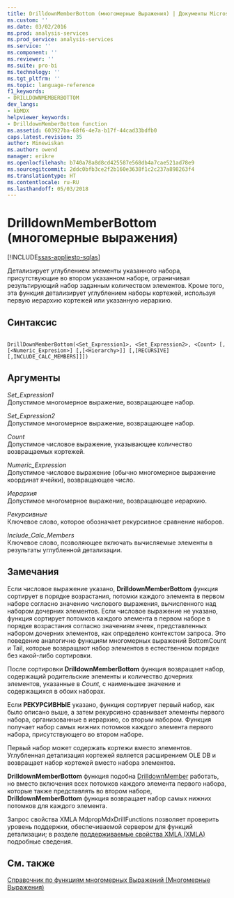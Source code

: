 ```yaml
---
title: DrilldownMemberBottom (многомерные Выражения) | Документы Microsoft
ms.custom: ''
ms.date: 03/02/2016
ms.prod: analysis-services
ms.prod_service: analysis-services
ms.service: ''
ms.component: ''
ms.reviewer: ''
ms.suite: pro-bi
ms.technology: ''
ms.tgt_pltfrm: ''
ms.topic: language-reference
f1_keywords:
- DRILLDOWNMEMBERBOTTOM
dev_langs:
- kbMDX
helpviewer_keywords:
- DrilldownMemberBottom function
ms.assetid: 603927ba-68f6-4e7a-b17f-44cad33bdfb0
caps.latest.revision: 35
author: Minewiskan
ms.author: owend
manager: erikre
ms.openlocfilehash: b740a78a8d8cd425587e568db4a7cae521ad78e9
ms.sourcegitcommit: 2ddc0bfb3ce2f2b160e3638f1c2c237a898263f4
ms.translationtype: HT
ms.contentlocale: ru-RU
ms.lasthandoff: 05/03/2018
---
```

# <a name="drilldownmemberbottom-mdx"></a>DrilldownMemberBottom (многомерные выражения)
[!INCLUDE[ssas-appliesto-sqlas](../includes/ssas-appliesto-sqlas.md)]

  Детализирует углублением элементы указанного набора, присутствующие во втором указанном наборе, ограничивая результирующий набор заданным количеством элементов. Кроме того, эта функция детализирует углублением наборы кортежей, используя первую иерархию кортежей или указанную иерархию.  
  
## <a name="syntax"></a>Синтаксис  
  
```  
  
DrillDownMemberBottom(<Set_Expression1>, <Set_Expression2>, <Count> [,[<Numeric_Expresion>] [,[<Hierarchy>]] [,[RECURSIVE][,INCLUDE_CALC_MEMBERS]]])  
```  
  
## <a name="arguments"></a>Аргументы  
 *Set_Expression1*  
 Допустимое многомерное выражение, возвращающее набор.  
  
 *Set_Expression2*  
 Допустимое многомерное выражение, возвращающее набор.  
  
 *Count*  
 Допустимое числовое выражение, указывающее количество возвращаемых кортежей.  
  
 *Numeric_Expression*  
 Допустимое числовое выражение (обычно многомерное выражение координат ячейки), возвращающее число.  
  
 *Иерархия*  
 Допустимое многомерное выражение, возвращающее иерархию.  
  
 *Рекурсивные*  
 Ключевое слово, которое обозначает рекурсивное сравнение наборов.  
  
 *Include_Calc_Members*  
 Ключевое слово, позволяющее включать вычисляемые элементы в результаты углубленной детализации.  
  
## <a name="remarks"></a>Замечания  
 Если числовое выражение указано, **DrilldownMemberBottom** функция сортирует в порядке возрастания, потомки каждого элемента в первом наборе согласно значению числового выражения, вычисленного над набором дочерних элементов. Если числовое выражение не указано, функция сортирует потомков каждого элемента в первом наборе в порядке возрастания согласно значениям ячеек, представленных набором дочерних элементов, как определено контекстом запроса. Это поведение аналогично функциям многомерных выражений BottomCount и Tail, которые возвращают набор элементов в естественном порядке без какой-либо сортировки.  
  
 После сортировки **DrilldownMemberBottom** функция возвращает набор, содержащий родительские элементы и количество дочерних элементов, указанные в *Count,* с наименьшее значение и содержащихся в обоих наборах.  
  
 Если **РЕКУРСИВНЫЕ** указано, функция сортирует первый набор, как было описано выше, а затем рекурсивно сравнивает элементы первого набора, организованные в иерархию, со вторым набором. Функция получает набор самых нижних потомков каждого элемента первого набора, присутствующего во втором наборе.  
  
 Первый набор может содержать кортежи вместо элементов. Углубленная детализация кортежей является расширением OLE DB и возвращает набор кортежей вместо набора элементов.  
  
 **DrilldownMemberBottom** функция подобна [DrilldownMember](../mdx/drilldownmember-mdx.md) работать, но вместо включения всех потомков каждого элемента первого набора, которые также представлять во втором наборе, **DrilldownMemberBottom** функция возвращает набор самых нижних потомков для каждого элемента.  
  
 Запрос свойства XMLA MdpropMdxDrillFunctions позволяет проверить уровень поддержки, обеспечиваемой сервером для функций детализации; в разделе [поддерживаемые свойства XMLA &#40;XMLA&#41; ](../analysis-services/xmla/xml-elements-properties/propertylist-element-supported-xmla-properties.md) подробные сведения.  
  
## <a name="see-also"></a>См. также  
 [Справочник по функциям многомерных Выражений &#40;Многомерные Выражения&#41;](../mdx/mdx-function-reference-mdx.md)  
  
  

